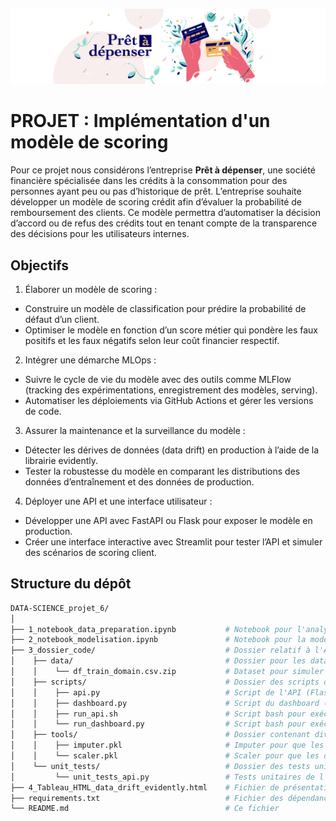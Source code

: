 ![Implémentation d'un modèle de scoring](https://raw.githubusercontent.com/Sengsathit/OCR_data_scientist_assets/main/header_pret_a_depenser.png)

# PROJET : Implémentation d'un modèle de scoring

Pour ce projet nous considérons l’entreprise **Prêt à dépenser**, une société financière spécialisée dans les crédits à la consommation pour des personnes ayant peu ou pas d’historique de prêt. L’entreprise souhaite développer un modèle de scoring crédit afin d’évaluer la probabilité de remboursement des clients. Ce modèle permettra d’automatiser la décision d’accord ou de refus des crédits tout en tenant compte de la transparence des décisions pour les utilisateurs internes.

## Objectifs

1. Élaborer un modèle de scoring :
- Construire un modèle de classification pour prédire la probabilité de défaut d’un client.
- Optimiser le modèle en fonction d’un score métier qui pondère les faux positifs et les faux négatifs selon leur coût financier respectif.
2. Intégrer une démarche MLOps :
- Suivre le cycle de vie du modèle avec des outils comme MLFlow (tracking des expérimentations, enregistrement des modèles, serving).
- Automatiser les déploiements via GitHub Actions et gérer les versions de code.
3. Assurer la maintenance et la surveillance du modèle :
- Détecter les dérives de données (data drift) en production à l’aide de la librairie evidently.
- Tester la robustesse du modèle en comparant les distributions des données d’entraînement et des données de production.
4. Déployer une API et une interface utilisateur :
- Développer une API avec FastAPI ou Flask pour exposer le modèle en production.
- Créer une interface interactive avec Streamlit pour tester l’API et simuler des scénarios de scoring client.

## Structure du dépôt

```bash
DATA-SCIENCE_projet_6/
│
├── 1_notebook_data_preparation.ipynb           # Notebook pour l'analyse exploratoire et le feature engineering
├── 2_notebook_modelisation.ipynb               # Notebook pour la modélisation et la sélection du meilleur modèle
├── 3_dossier_code/                             # Dossier relatif à l'API de scoring et au dashboard
│    ├── data/                                  # Dossier pour les datasets
│    │    └── df_train_domain.csv.zip           # Dataset pour simuler et évaluer un client par le modèle
│    ├── scripts/                               # Dossier des scripts de déploiement de l'API et du dashboard
│    │    ├── api.py                            # Script de l'API (Flask)
│    │    ├── dashboard.py                      # Script du dashboard (Streamlit)
│    │    ├── run_api.sh                        # Script bash pour exécuter une instance de l'API sur le serveur
│    │    └── run_dashboard.py                  # Script bash pour exécuter une instance du dashboard sur le serveur
│    ├── tools/                                 # Dossier contenant divers outils de manipulation de données
│    │    ├── imputer.pkl                       # Imputer pour que les données de production soient ISO aux données d'entraînement
│    │    └── scaler.pkl                        # Scaler pour que les données de production soient ISO aux données d'entraînement
│    └── unit_tests/                            # Dossier des tests unitaires
│         └── unit_tests_api.py                 # Tests unitaires de l'API
├── 4_Tableau_HTML_data_drift_evidently.html    # Fichier de présentation des résultats de l'analyse du Data Drift
├── requirements.txt                            # Fichier des dépendances
└── README.md                                   # Ce fichier
```